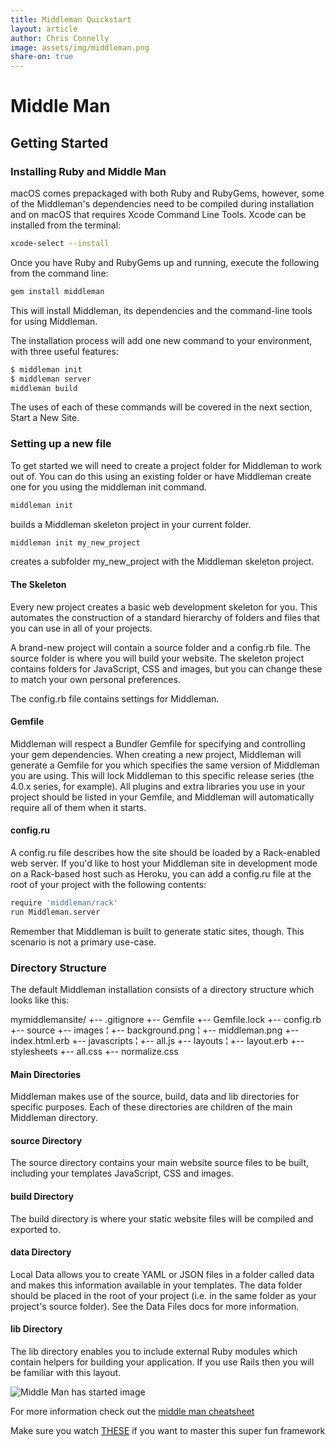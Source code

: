 ```yaml
---
title: Middleman Quickstart
layout: article
author: Chris Connelly
image: assets/img/middleman.png
share-on: true
---
```


# Middle Man

## Getting Started

### Installing Ruby and Middle Man

macOS comes prepackaged with both Ruby and RubyGems, however, some of the Middleman's dependencies need to be compiled during installation and on macOS that requires Xcode Command Line Tools. Xcode can be installed from the terminal:

```bash
xcode-select --install
```

Once you have Ruby and RubyGems up and running, execute the following from the command line:

```bash
gem install middleman
```

This will install Middleman, its dependencies and the command-line tools for using Middleman.

The installation process will add one new command to your environment, with three useful features:

```bash
$ middleman init
$ middleman server
middleman build
```

The uses of each of these commands will be covered in the next section, Start a New Site.

### Setting up a new file

To get started we will need to create a project folder for Middleman to work out of. You can do this using an existing folder or have Middleman create one for you using the middleman init command.

```bash
middleman init
```

builds a Middleman skeleton project in your current folder.

```bash
middleman init my_new_project
```

creates a subfolder my_new_project with the Middleman skeleton project.

#### The Skeleton

Every new project creates a basic web development skeleton for you. This automates the construction of a standard hierarchy of folders and files that you can use in all of your projects.

A brand-new project will contain a source folder and a config.rb file. The source folder is where you will build your website. The skeleton project contains folders for JavaScript, CSS and images, but you can change these to match your own personal preferences.

The config.rb file contains settings for Middleman.

#### Gemfile

Middleman will respect a Bundler Gemfile for specifying and controlling your gem dependencies. When creating a new project, Middleman will generate a Gemfile for you which specifies the same version of Middleman you are using. This will lock Middleman to this specific release series (the 4.0.x series, for example). All plugins and extra libraries you use in your project should be listed in your Gemfile, and Middleman will automatically require all of them when it starts.

#### config.ru

A config.ru file describes how the site should be loaded by a Rack-enabled web server. If you'd like to host your Middleman site in development mode on a Rack-based host such as Heroku, you can add a config.ru file at the root of your project with the following contents:

```bash
require 'middleman/rack'
run Middleman.server
```

Remember that Middleman is built to generate static sites, though. This scenario is not a primary use-case.

### Directory Structure

The default Middleman installation consists of a directory structure which looks like this:

mymiddlemansite/
+-- .gitignore
+-- Gemfile
+-- Gemfile.lock
+-- config.rb
+-- source
    +-- images
    ¦   +-- background.png
    ¦   +-- middleman.png
    +-- index.html.erb
    +-- javascripts
    ¦   +-- all.js
    +-- layouts
    ¦   +-- layout.erb
    +-- stylesheets
        +-- all.css
        +-- normalize.css

#### Main Directories

Middleman makes use of the source, build, data and lib directories for specific purposes. Each of these directories are children of the main Middleman directory.

#### source Directory

The source directory contains your main website source files to be built, including your templates JavaScript, CSS and images.

#### build Directory

The build directory is where your static website files will be compiled and exported to.

#### data Directory

Local Data allows you to create YAML or JSON files in a folder called data and makes this information available in your templates. The data folder should be placed in the root of your project (i.e. in the same folder as your project's source folder). See the Data Files docs for more information.

#### lib Directory

The lib directory enables you to include external Ruby modules which contain helpers for building your application. If you use Rails then you will be familiar with this layout.

![Middle Man has started image](bible.chrisconnelly.dev/articles/020-04-06-getting-started-middleman/middleman.png)

For more information check out the [middle man cheatsheet]()

Make sure you watch [THESE](videos) if you want to master this super fun framework
